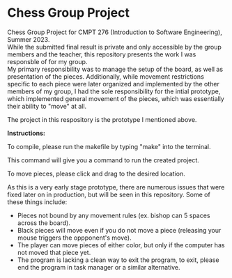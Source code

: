 # Chess Group Project
Chess Group Project for CMPT 276 (Introduction to Software Engineering), Summer 2023.  
While the submitted final result is private and only accessible by the group members and the teacher, this repository presents the work I was responsble of for my group.  
My primary responsibility was to manage the setup of the board, as well as presentation of the pieces. Additionally, while movement restrictions specific to each piece 
were later organized and implemented by the other members of my group, I had the sole responsibility for the intial prototype, which implemented general movement of the 
pieces, which was essentially their ability to "move" at all.  

The project in this respository is the prototype I mentioned above.  

**Instructions:**

To compile, please run the makefile by typing "make" into the terminal.

This command will give you a command to run the created project.

To move pieces, please click and drag to the desired location.



As this is a very early stage prototype, there are numerous issues that were fixed later on in production, but will be seen in this repository. Some of these things include: 
- Pieces not bound by any movement rules (ex. bishop can 5 spaces across the board).
- Black pieces will move even if you do not move a piece (releasing your mouse triggers the oppponent's move).
- The player can move pieces of either color, but only if the computer has not moved that piece yet.
- The program is lacking a clean way to exit the program, to exit, please end the program in task manager or a similar alternative.
